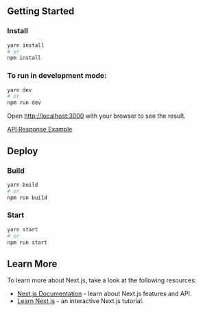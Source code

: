 ## Getting Started

### Install
```bash
yarn install
# or
npm install
```

### To run in development mode:

```bash
yarn dev
# or
npm run dev
```

Open [http://localhost:3000](http://localhost:3000) with your browser to see the result.

[API Response Example](https://run.mocky.io/v3/32409c32-c694-40e6-a118-f0f888f7e355)

## Deploy
### Build
```bash
yarn build
# or
npm run build
```

### Start
```bash
yarn start
# or
npm run start
```

## Learn More

To learn more about Next.js, take a look at the following resources:

- [Next.js Documentation](https://nextjs.org/docs) - learn about Next.js features and API.
- [Learn Next.js](https://nextjs.org/learn) - an interactive Next.js tutorial.

